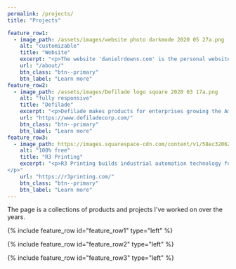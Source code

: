 ```yaml
---
permalink: /projects/
title: "Projects"

feature_row1:
  - image_path: /assets/images/website photo darkmode 2020 05 27a.png
    alt: "customizable"
    title: "Website"
    excerpt: "<p>The website 'danielrdowns.com' is the personal website of Dan Downs.</p>"
    url: "/about/"
    btn_class: "btn--primary"
    btn_label: "Learn more"
feature_row2:    
  - image_path: /assets/images/Defilade logo square 2020 03 17a.png
    alt: "fully responsive"
    title: "Defilade"
    excerpt: "<p>Defilade makes products for enterprises growing the American defense industrial base.</p>"
    url: "https://www.defiladecorp.com/"
    btn_class: "btn--primary"
    btn_label: "Learn more"
feature_row3:
  - image_path: https://images.squarespace-cdn.com/content/v1/58ec32062994cac6dfa5b5bd/1558538897144-ACLUYHIO4GRHCHFS75M6/ke17ZwdGBToddI8pDm48kIrRZUVcC0ydPBoJ-vJDX3F7gQa3H78H3Y0txjaiv_0fDoOvxcdMmMKkDsyUqMSsMWxHk725yiiHCCLfrh8O1z5QPOohDIaIeljMHgDF5CVlOqpeNLcJ80NK65_fV7S1UVt6WkJ83i6aDidGuykPx6hA-aOxH-GPaD-yoLvaOoyNbSexTd1-frD7527z4SM9QQ/R3_logo_icon_solid_indigo.png
    alt: "100% free"
    title: "R3 Printing"
    excerpt: "<p>R3 Printing builds industrial automation technology for the 3D-printed, manufactured-on-demand future.
</p>"
    url: "https://r3printing.com/"
    btn_class: "btn--primary"
    btn_label: "Learn more"  
---
```


The page is a collections of products and projects I've worked on over the years. 

{% include feature_row id="feature_row1" type="left" %}

{% include feature_row id="feature_row2" type="left" %}

{% include feature_row id="feature_row3" type="left" %}

